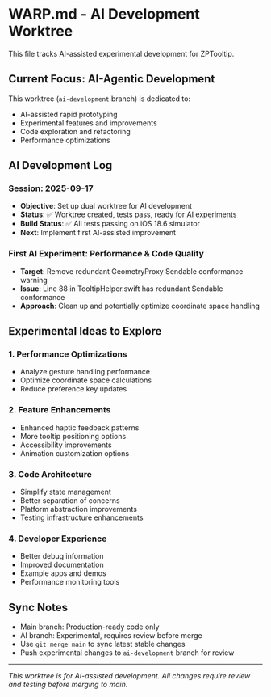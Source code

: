 # WARP.md - AI Development Worktree

This file tracks AI-assisted experimental development for ZPTooltip.

## Current Focus: AI-Agentic Development

This worktree (`ai-development` branch) is dedicated to:
- AI-assisted rapid prototyping
- Experimental features and improvements
- Code exploration and refactoring
- Performance optimizations

## AI Development Log

### Session: 2025-09-17
- **Objective**: Set up dual worktree for AI development
- **Status**: ✅ Worktree created, tests pass, ready for AI experiments
- **Build Status**: ✅ All tests passing on iOS 18.6 simulator
- **Next**: Implement first AI-assisted improvement

### First AI Experiment: Performance & Code Quality
- **Target**: Remove redundant GeometryProxy Sendable conformance warning
- **Issue**: Line 88 in TooltipHelper.swift has redundant Sendable conformance
- **Approach**: Clean up and potentially optimize coordinate space handling

## Experimental Ideas to Explore

### 1. Performance Optimizations
- Analyze gesture handling performance
- Optimize coordinate space calculations
- Reduce preference key updates

### 2. Feature Enhancements
- Enhanced haptic feedback patterns
- More tooltip positioning options
- Accessibility improvements
- Animation customization options

### 3. Code Architecture
- Simplify state management
- Better separation of concerns
- Platform abstraction improvements
- Testing infrastructure enhancements

### 4. Developer Experience
- Better debug information
- Improved documentation
- Example apps and demos
- Performance monitoring tools

## Sync Notes
- Main branch: Production-ready code only
- AI branch: Experimental, requires review before merge
- Use `git merge main` to sync latest stable changes
- Push experimental changes to `ai-development` branch for review

---
*This worktree is for AI-assisted development. All changes require review and testing before merging to main.*